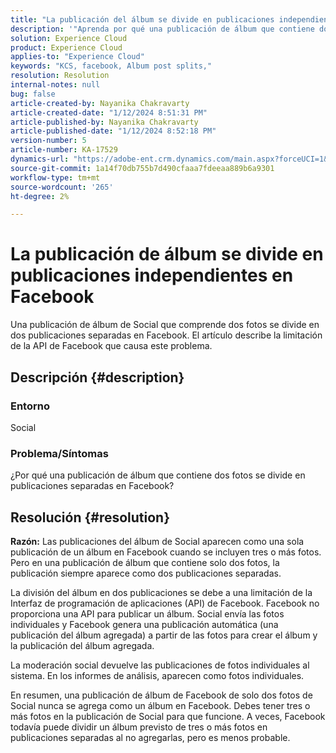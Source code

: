 ```yaml
---
title: "La publicación del álbum se divide en publicaciones independientes en Facebook"
description: '"Aprenda por qué una publicación de álbum que contiene dos fotos se divide en publicaciones separadas en Facebook. Esto se debe a una limitación en la API de Facebook".'
solution: Experience Cloud
product: Experience Cloud
applies-to: "Experience Cloud"
keywords: "KCS, facebook, Album post splits,"
resolution: Resolution
internal-notes: null
bug: false
article-created-by: Nayanika Chakravarty
article-created-date: "1/12/2024 8:51:31 PM"
article-published-by: Nayanika Chakravarty
article-published-date: "1/12/2024 8:52:18 PM"
version-number: 5
article-number: KA-17529
dynamics-url: "https://adobe-ent.crm.dynamics.com/main.aspx?forceUCI=1&pagetype=entityrecord&etn=knowledgearticle&id=2dac1858-8cb1-ee11-a569-6045bd0063aa"
source-git-commit: 1a14f70db755b7d490cfaaa7fdeeaa889b6a9301
workflow-type: tm+mt
source-wordcount: '265'
ht-degree: 2%

---
```


# La publicación de álbum se divide en publicaciones independientes en Facebook


Una publicación de álbum de Social que comprende dos fotos se divide en dos publicaciones separadas en Facebook. El artículo describe la limitación de la API de Facebook que causa este problema.

## Descripción {#description}


### <b>Entorno</b>

Social

### <b>Problema/Síntomas</b>

¿Por qué una publicación de álbum que contiene dos fotos se divide en publicaciones separadas en Facebook?


## Resolución {#resolution}

<b>Razón:</b>
Las publicaciones del álbum de Social aparecen como una sola publicación de un álbum en Facebook cuando se incluyen tres o más fotos. Pero en una publicación de álbum que contiene solo dos fotos, la publicación siempre aparece como dos publicaciones separadas.

La división del álbum en dos publicaciones se debe a una limitación de la Interfaz de programación de aplicaciones (API) de Facebook. Facebook no proporciona una API para publicar un álbum. Social envía las fotos individuales y Facebook genera una publicación automática (una publicación del álbum agregada) a partir de las fotos para crear el álbum y la publicación del álbum agregada.

La moderación social devuelve las publicaciones de fotos individuales al sistema. En los informes de análisis, aparecen como fotos individuales.

En resumen, una publicación de álbum de Facebook de solo dos fotos de Social nunca se agrega como un álbum en Facebook. Debes tener tres o más fotos en la publicación de Social para que funcione. A veces, Facebook todavía puede dividir un álbum previsto de tres o más fotos en publicaciones separadas al no agregarlas, pero es menos probable.
